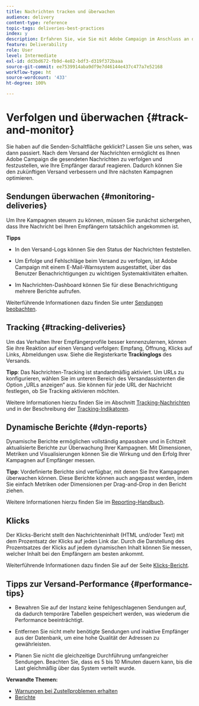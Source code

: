 ```yaml
---
title: Nachrichten tracken und überwachen
audience: delivery
content-type: reference
topic-tags: deliveries-best-practices
index: y
description: Erfahren Sie, wie Sie mit Adobe Campaign im Anschluss an den Nachrichtenversand die gesendeten Nachrichten tracken und feststellen können, wie die Empfänger auf sie reagieren.
feature: Deliverability
role: User
level: Intermediate
exl-id: dd3bd672-fb9d-4e82-bdf3-d319f372baaa
source-git-commit: ee7539914aba9df9e7d46144e437c477a7e52168
workflow-type: ht
source-wordcount: '433'
ht-degree: 100%

---
```


# Verfolgen und überwachen {#track-and-monitor}

Sie haben auf die Senden-Schaltfläche geklickt? Lassen Sie uns sehen, was dann passiert. Nach dem Versand der Nachrichten ermöglicht es Ihnen Adobe Campaign die gesendeten Nachrichten zu verfolgen und festzustellen, wie Ihre Empfänger darauf reagieren. Dadurch können Sie den zukünftigen Versand verbessern und Ihre nächsten Kampagnen optimieren.

## Sendungen überwachen {#monitoring-deliveries}

Um Ihre Kampagnen steuern zu können, müssen Sie zunächst sichergehen, dass Ihre Nachricht bei Ihren Empfängern tatsächlich angekommen ist.

**Tipps**

* In den Versand-Logs können Sie den Status der Nachrichten feststellen.

* Um Erfolge und Fehlschläge beim Versand zu verfolgen, ist Adobe Campaign mit einem E-Mail-Warnsystem ausgestattet, über das Benutzer Benachrichtigungen zu wichtigen Systemaktivitäten erhalten.

* Im Nachrichten-Dashboard können Sie für diese Benachrichtigung mehrere Berichte aufrufen.

Weiterführende Informationen dazu finden Sie unter [Sendungen beobachten](../../sending/using/monitoring-a-delivery.md).

## Tracking {#tracking-deliveries}

Um das Verhalten Ihrer Empfängerprofile besser kennenzulernen, können Sie ihre Reaktion auf einen Versand verfolgen: Empfang, Öffnung, Klicks auf Links, Abmeldungen usw. Siehe die Registerkarte **Trackinglogs** des Versands.

**Tipp**: Das Nachrichten-Tracking ist standardmäßig aktiviert. Um URLs zu konfigurieren, wählen Sie im unteren Bereich des Versandassistenten die Option „URLs anzeigen“ aus. Sie können für jede URL der Nachricht festlegen, ob Sie Tracking aktivieren möchten.

Weitere Informationen hierzu finden Sie im Abschnitt [Tracking-Nachrichten](../../sending/using/tracking-messages.md) und in der Beschreibung der [Tracking-Indikatoren](../../reporting/using/tracking-indicators.md).

## Dynamische Berichte {#dyn-reports}

Dynamische Berichte ermöglichen vollständig anpassbare und in Echtzeit aktualisierte Berichte zur Überwachung Ihrer Kampagnen. Mit Dimensionen, Metriken und Visualisierungen können Sie die Wirkung und den Erfolg Ihrer Kampagnen auf Empfänger messen.

**Tipp**: Vordefinierte Berichte sind verfügbar, mit denen Sie Ihre Kampagnen überwachen können. Diese Berichte können auch angepasst werden, indem Sie einfach Metriken oder Dimensionen per Drag-and-Drop in den Bericht ziehen.

Weitere Informationen hierzu finden Sie im [Reporting-Handbuch](../../reporting/using/about-dynamic-reports.md).

## Klicks

Der Klicks-Bericht stellt den Nachrichteninhalt (HTML und/oder Text) mit dem Prozentsatz der Klicks auf jeden Link dar. Durch die Darstellung des Prozentsatzes der Klicks auf jedem dynamischen Inhalt können Sie messen, welcher Inhalt bei den Empfängern am besten ankommt.

Weiterführende Informationen dazu finden Sie auf der Seite [Klicks-Bericht](../../reporting/using/hot-clicks.md).

## Tipps zur Versand-Performance {#performance-tips}

* Bewahren Sie auf der Instanz keine fehlgeschlagenen Sendungen auf, da dadurch temporäre Tabellen gespeichert werden, was wiederum die Performance beeinträchtigt.

* Entfernen Sie nicht mehr benötigte Sendungen und inaktive Empfänger aus der Datenbank, um eine hohe Qualität der Adressen zu gewährleisten.

* Planen Sie nicht die gleichzeitige Durchführung umfangreicher Sendungen. Beachten Sie, dass es 5 bis 10 Minuten dauern kann, bis die Last gleichmäßig über das System verteilt wurde.

**Verwandte Themen:**

* [Warnungen bei Zustellproblemen erhalten](../../sending/using/receiving-alerts-when-failures-happen.md)
* [Berichte](../../reporting/using/about-dynamic-reports.md)
